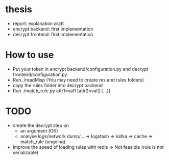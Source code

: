 # thesis
- report: explanation draft
- encrypt backend: first implementation
- decrypt frontend: first implementation

# How to use
- Put your token in encrypt backend/configuration.py and decrypt frontend/configuration.py
- Run ./readMisp (You may need to create res and rules folders)
- copy the rules folder into decrypt backend
- Run ./match_rule.py attr1=val1 [attr2=val2 [...]]

# TODO
- create the decrypt step on 
	- an argument (OK)
	- analyse logs/network dump/... => logstash => kafka => cache => match_rule (ongoing)
- improve the speed of loading rules with redis 
	=> Not feasible (rule is not serializable)
